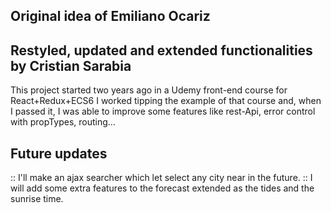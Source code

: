 ## Original idea of Emiliano Ocariz
## Restyled, updated and extended functionalities by Cristian Sarabia

This project started two years ago in a Udemy front-end course for React+Redux+ECS6
I worked tipping the example of that course and, when I passed it, I was able to improve some features like rest-Api, error control with propTypes, routing...

## Future updates
:: I'll make an ajax searcher which let select any city near in the future.
:: I will add some extra features to the forecast extended as the tides and the sunrise time.
